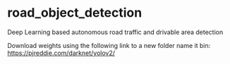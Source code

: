 # road_object_detection


Deep Learning based autonomous road traffic and drivable area detection


Download weights using the following link to a new folder name it bin:
https://pjreddie.com/darknet/yolov2/

